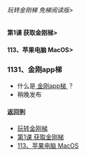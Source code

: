 ###### 玩转金刚梯 免梯阅读版>
#### 第1课 获取金刚梯>
#### 113、苹果电脑 MacOS>

### 1131、金刚app梯

- 什么是[ 金刚app梯 ](https://github.com/a2zitpro/web/blob/master/LadderFree/kkDictionary/KKLadderAPP.md)？
- 稍晚发布


#### 返回到
- [玩转金刚梯](https://github.com/a2zitpro/web/blob/master/LadderFree/main.md)
- [第1课 获取金刚梯](https://github.com/a2zitpro/web/blob/master/LadderFree/LadderGet/LadderGet.md)
- [113、苹果电脑 MacOS](https://github.com/a2zitpro/web/blob/master/LadderFree/LadderGet/Apple/MacOS/MacOS.md)







